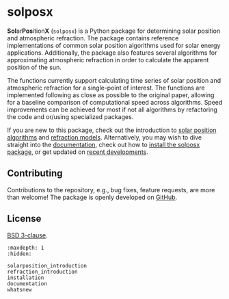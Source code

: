 # solposx

**Sol**ar**Pos**ition**X** (`solposx`) is a Python package for determining solar position and atmospheric refraction. The package contains reference implementations of common solar position algorithms used for solar energy applications. Additionally, the package also features several algorithms for approximating atmospheric refraction in order to calculate the apparent position of the sun.

The functions currently support calculating time series of solar position and atmospheric refraction for a single-point of interest. The functions are implemented following as close as possible to the original paper, allowing for a baseline comparison of computational speed across algorithms. Speed improvements can be achieved for most if not all algorithms by refactoring the code and or/using specialized packages.

If you are new to this package, check out the introduction to [solar position algorithms](solarposition_introduction) and [refraction models](refraction_introduction). Alternatively, you may wish to dive straight into the [documentation](documentation), check out how to [install the solposx package](installation), or get updated on [recent developments](whatsnew).


## Contributing
Contributions to the repository, e.g., bug fixes, feature requests, are more than welcome! The package is openly developed on [GitHub](https://github.com/AssessingSolar/solposx).


## License
[BSD 3-clause](https://github.com/assessingsolar/solposx/blob/main/LICENSE).


```{toctree}
:maxdepth: 1
:hidden:

solarposition_introduction
refraction_introduction
installation
documentation
whatsnew
```
